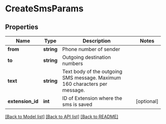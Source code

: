 # CreateSmsParams

## Properties
Name | Type | Description | Notes
------------ | ------------- | ------------- | -------------
**from** | **string** | Phone number of sender | 
**to** | **string** | Outgoing destination numbers | 
**text** | **string** | Text body of the outgoing SMS message. Maximum 160 characters per message. | 
**extension_id** | **int** | ID of Extension where the sms is saved | [optional] 

[[Back to Model list]](../README.md#documentation-for-models) [[Back to API list]](../README.md#documentation-for-api-endpoints) [[Back to README]](../README.md)


